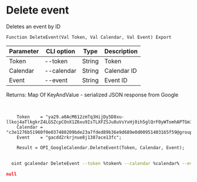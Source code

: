 ﻿---
sidebar_position: 7
---

# Delete event
 Deletes an event by ID



`Function DeleteEvent(Val Token, Val Calendar, Val Event) Export`

  | Parameter | CLI option | Type | Description |
  |-|-|-|-|
  | Token | --token | String | Token |
  | Calendar | --calendar | String | Calendar ID |
  | Event | --event | String | Event ID |

  
  Returns:  Map Of KeyAndValue - serialized JSON response from Google

<br/>




```bsl title="Code example"
    Token    = "ya29.a0AcM612zmTq3HijDy5D8xu-llkoj4aTlkgkrZ4LGSZcpCOnX1Z6xu9IsTLXFZSJu8uVsYxHj0ih5glQrF0yWTomhAPTGm1M9Kk7ZvYIwpm...";
    Calendar = "c3e1276b51960f0e037480209bde23a7fded89b36e9d689e0d00951403165f59@group.calendar.google.com";
    Event    = "gacdd2rkrjnue8j1387ace13fc";

    Result = OPI_GoogleCalendar.DeleteEvent(Token, Calendar, Event);
```



```sh title="CLI command example"
    
  oint gcalendar DeleteEvent --token %token% --calendar %calendar% --event %event%

```

```json title="Result"
null
```

